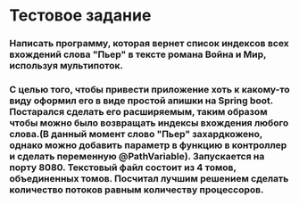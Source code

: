 # Тестовое задание

### Написать программу, которая вернет список индексов всех вхождений слова "Пьер" в тексте романа Война и Мир, используя мультипоток.

### С целью того, чтобы привести приложение хоть к какому-то виду оформил его в виде простой апишки на Spring boot. Постарался сделать его расширяемым, таким образом чтобы можно было возвращать индексы вхождения любого слова.(В данный момент слово "Пьер" захардкожено, однако можно добавить параметр в функцию в контроллер и сделать переменную @PathVariable). Запускается на порту 8080. Текстовый файл состоит из 4 томов, объединенных томов. Посчитал лучшим решением сделать количество потоков равным количеству процессоров. 
